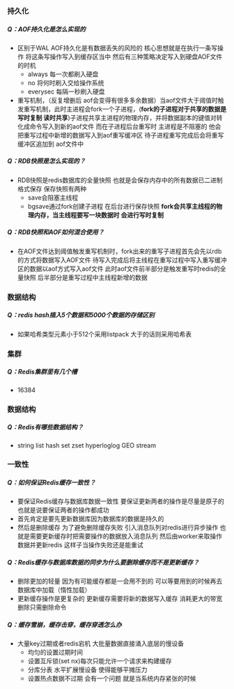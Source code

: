 ### 持久化
##### Q：AOF持久化是怎么实现的
- 区别于WAL AOF持久化是有数据丢失的风险的 核心思想就是在执行一条写操作 将这条写操作写入到缓存区当中 然后有三种策略决定写入到硬盘AOF文件的时机
	- always 每一次都刷入硬盘
	- no 将何时刷入交给操作系统
	- everysec 每隔一秒刷入硬盘
- 重写机制，（反复增删后 aof会变得有很多多余数据）当aof文件大于阈值时触发重写机制，此时主进程会fork一个子进程，(**fork的子进程对于共享的数据是写时复制 读时共享**)子进程共享主进程的物理内存，并将数据副本的键值对转化成命令写入到新的aof文件 而在子进程后台重写时 主进程是不阻塞的 他会把重写过程中新增的数据写入到aof重写缓冲区 待子进程重写完成后会将重写缓冲区追加到 aof文件中
##### Q：RDB快照是怎么实现的？
- RDB快照是redis数据库的全量快照 也就是会保存内存中的所有数据已二进制格式保存 保存快照有两种
	- save会阻塞主线程
	- bgsave通过fork创建子进程 在后台进行保存快照 **fork会共享主线程的物理内存，当主线程要写一块数据时 会进行写时复制**
##### Q：RDB快照和AOF如何混合使用？
- 在AOF文件达到阈值触发重写机制时，fork出来的重写子进程首先会先以rdb的方式将数据写入AOF文件 待写入完成后将主线程在重写过程中写入重写缓冲区的数据以aof方式写入aof文件  此时aof文件前半部分是触发重写时redis的全量快照 后半部分是重写过程中主线程新增的数据

### 数据结构
##### Q：redis hash插入5个数据和5000个数据的存储区别
- 如果哈希类型元素小于512个采用listpack 大于的话则采用哈希表

### 集群
##### Q：Redis集群里有几个槽
- 16384

### 数据结构
##### Q：Redis有哪些数据结构？
- string list hash set zset hyperloglog GEO stream

### 一致性
##### Q：如何保证Redis缓存一致性？
- 要保证Redis缓存与数据库数据一致性 要保证更新两者的操作是尽量是原子的 也就是说要保证两者的操作都成功
- 首先肯定是要先更新数据库因为数据库的数据是持久的
- 然后是删除缓存 为了避免删除缓存失败 引入消息队列对redis进行异步操作 也就是需要更新缓存时把需要操作的数据放入消息队列 然后由worker来取操作数据并更新redis 这样子当操作失败还是能重试

##### Q：Redis缓存与数据库数据的同步为什么要删除缓存而不是更新缓存？
- 删除更加的轻量  因为有可能缓存都是一会用不到的 可以等要用到的时候再去数据库中加载（惰性加载）
- 更新缓存操作是更复杂的 更新缓存需要将新的数据写入缓存 消耗更大的带宽 删除只需删除命令

##### Q：缓存雪崩，缓存击穿，缓存穿透怎么办
- 大量key过期或者redis宕机 大批量数据直接涌入底层的慢设备 
	- 均匀的设置过期时间
	- 设置互斥锁(set nx)每次只能允许一个请求来构建缓存
	- 分库分表 水平扩展慢设备 使得能够平摊压力
	- 设置热点数据不过期 会有一个问题 就是当系统内存紧张的时候
